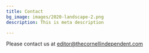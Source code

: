 ```yaml
---
title: Contact
bg_image: images/2020-landscape-2.png
description: This is meta description

---
```

Please contact us at editor@thecornellindependent.com